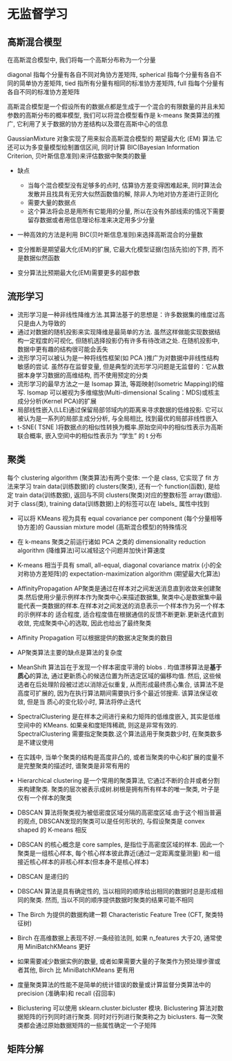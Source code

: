 # 无监督学习

## 高斯混合模型

在高斯混合模型中, 我们将每一个高斯分布称为一个分量

diagonal 指每个分量有各自不同对角协方差矩阵,  spherical 指每个分量有各自不同的简单协方差矩阵,  tied 指所有分量有相同的标准协方差矩阵,  full 指每个分量有各自不同的标准协方差矩阵

高斯混合模型是一个假设所有的数据点都是生成于一个混合的有限数量的并且未知参数的高斯分布的概率模型, 我们可以将混合模型看作是 k-means 聚类算法的推广, 它利用了关于数据的协方差结构以及潜在高斯中心的信息

GaussianMixture 对象实现了用来拟合高斯混合模型的 期望最大化 (EM) 算法.它还可以为多变量模型绘制置信区间, 同时计算 BIC(Bayesian Information Criterion, 贝叶斯信息准则)来评估数据中聚类的数量

* 缺点
    * 当每个混合模型没有足够多的点时, 估算协方差变得困难起来, 同时算法会发散并且找具有无穷大似然函数值的解, 除非人为地对协方差进行正则化
    * 需要大量的数据点
    * 这个算法将会总是用所有它能用的分量, 所以在没有外部线索的情况下需要留存数据或者用信息理论标准来决定用多少分量

* 一种高效的方法是利用 BIC(贝叶斯信息准则)来选择高斯混合的分量数
* 变分推断是期望最大化(EM)的扩展, 它最大化模型证据(包括先验)的下界, 而不是数据似然函数
* 变分算法比预期最大化(EM)需要更多的超参数

## 流形学习

* 流形学习是一种非线性降维方法.其算法基于的思想是：许多数据集的维度过高只是由人为导致的
* 通过对数据的随机投影来实现降维是最简单的方法. 虽然这样做能实现数据结构一定程度的可视化, 但随机选择投影仍有许多有待改进之处. 在随机投影中, 数据中更有趣的结构很可能会丢失
* 流形学习可以被认为是一种将线性框架(如 PCA )推广为对数据中非线性结构敏感的尝试. 虽然存在监督变量, 但是典型的流形学习问题是无监督的：它从数据本身学习数据的高维结构, 而不使用预定的分类
* 流形学习的最早方法之一是 Isomap 算法, 等距映射(Isometric Mapping)的缩写. Isomap 可以被视为多维缩放(Multi-dimensional Scaling：MDS)或核主成分分析(Kernel PCA)的扩展
* 局部线性嵌入(LLE)通过保留局部邻域内的距离来寻求数据的低维投影. 它可以被认为是一系列的局部主成分分析, 与全局相比, 找到最优的局部非线性嵌入
* t-SNE( TSNE )将数据点的相似性转换为概率.原始空间中的相似性表示为高斯联合概率, 嵌入空间中的相似性表示为 “学生” 的 t 分布

## 聚类

每个 clustering algorithm (聚类算法)有两个变体: 一个是 class, 它实现了 fit 方法来学习 train data(训练数据)的 clusters(聚类), 还有一个 function(函数), 是给定 train data(训练数据), 返回与不同 clusters(聚类)对应的整数标签 array(数组).对于 class(类), training data(训练数据)上的标签可以在 labels_ 属性中找到

* 可以将 KMeans 视为具有 equal covariance per component (每个分量相等协方差)的 Gaussian mixture model (高斯混合模型)的特殊情况
* 在 k-means 聚类之前运行诸如 PCA 之类的 dimensionality reduction algorithm (降维算法)可以减轻这个问题并加快计算速度
* K-means 相当于具有 small, all-equal, diagonal covariance matrix (小的全对称协方差矩阵)的 expectation-maximization algorithm (期望最大化算法)

* AffinityPropagation AP聚类是通过在样本对之间发送消息直到收敛来创建聚类.然后使用少量示例样本作为聚类中心来描述数据集,  聚类中心是数据集中最能代表一类数据的样本.在样本对之间发送的消息表示一个样本作为另一个样本的示例样本的 适合程度, 适合程度值在根据通信的反馈不断更新.更新迭代直到收敛, 完成聚类中心的选取, 因此也给出了最终聚类
* Affinity Propagation 可以根据提供的数据决定聚类的数目
* AP聚类算法主要的缺点是算法的复杂度
* MeanShift 算法旨在于发现一个样本密度平滑的 blobs . 均值漂移算法是**基于质心**的算法, 通过更新质心的候选位置为所选定区域的偏移均值. 然后, 这些候选者在后处理阶段被过滤以消除近似重复, 从而形成最终质心集合, 该算法不是高度可扩展的, 因为在执行算法期间需要执行多个最近邻搜索. 该算法保证收敛, 但是当 质心的变化较小时, 算法将停止迭代
* SpectralClustering 是在样本之间进行亲和力矩阵的低维度嵌入, 其实是低维空间中的 KMeans. 如果亲和度矩阵稀疏, 则这是非常有效的. SpectralClustering 需要指定聚类数.这个算法适用于聚类数少时, 在聚类数多是不建议使用
* 在实践中, 当单个聚类的结构是高度非凸的, 或者当聚类的中心和扩展的度量不是完整聚类的描述时, 谱聚类是非常有用的
* Hierarchical clustering 是一个常用的聚类算法, 它通过不断的合并或者分割来构建聚类. 聚类的层次被表示成树.树根是拥有所有样本的唯一聚类, 叶子是仅有一个样本的聚类
* DBSCAN 算法将聚类视为被低密度区域分隔的高密度区域.由于这个相当普遍的观点,  DBSCAN发现的聚类可以是任何形状的, 与假设聚类是 convex shaped 的 K-means 相反
* DBSCAN 的核心概念是 core samples, 是指位于高密度区域的样本. 因此一个聚类是一组核心样本, 每个核心样本彼此靠近(通过一定距离度量测量) 和一组接近核心样本的非核心样本(但本身不是核心样本)
* DBSCAN 是递归的
* DBSCAN 算法是具有确定性的, 当以相同的顺序给出相同的数据时总是形成相同的聚类. 然而, 当以不同的顺序提供数据时聚类的结果可能不相同
* The Birch 为提供的数据构建一颗 Characteristic Feature Tree (CFT, 聚类特征树)
* Birch 在高维数据上表现不好.一条经验法则, 如果 n_features 大于20, 通常使用 MiniBatchKMeans 更好
* 如果需要减少数据实例的数量, 或者如果需要大量的子聚类作为预处理步骤或者其他,  Birch 比 MiniBatchKMeans 更有用
* 度量聚类算法的性能不是简单的统计错误的数量或计算监督分类算法中的 precision (准确率)和 recall (召回率)
* Biclustering 可以使用 sklearn.cluster.bicluster 模块. Biclustering 算法对数据矩阵的行列同时进行聚类. 同时对行列进行聚类称之为 biclusters. 每一次聚类都会通过原始数据矩阵的一些属性确定一个子矩阵


## 矩阵分解